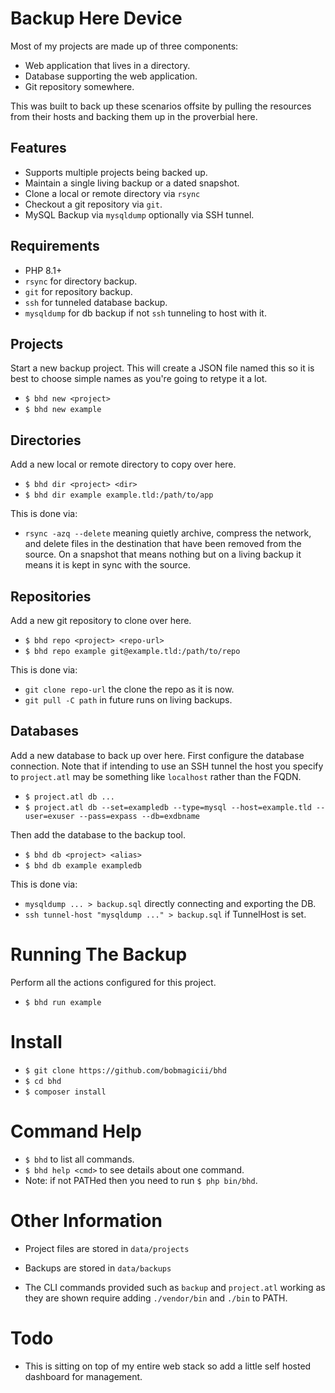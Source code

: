 # Backup Here Device

Most of my projects are made up of three components:

* Web application that lives in a directory.
* Database supporting the web application.
* Git repository somewhere.

This was built to back up these scenarios offsite by pulling the resources from their hosts and backing them up in the proverbial here.

## Features

* Supports multiple projects being backed up.
* Maintain a single living backup or a dated snapshot.
* Clone a local or remote directory via `rsync`
* Checkout a git repository via `git`.
* MySQL Backup via `mysqldump` optionally via SSH tunnel.

## Requirements

* PHP 8.1+
* `rsync` for directory backup.
* `git` for repository backup.
* `ssh` for tunneled database backup.
* `mysqldump` for db backup if not `ssh` tunneling to host with it.

## Projects

Start a new backup project. This will create a JSON file named this so it is best to choose simple names as you're going to retype it a lot.

* `$ bhd new <project>`
* `$ bhd new example`

## Directories

Add a new local or remote directory to copy over here.

* `$ bhd dir <project> <dir>`
* `$ bhd dir example example.tld:/path/to/app`

This is done via:

* `rsync -azq --delete` meaning quietly archive, compress the network, and
   delete files in the destination that have been removed from the source. On
   a snapshot that means nothing but on a living backup it means it is kept in
   sync with the source.

## Repositories

Add a new git repository to clone over here.

* `$ bhd repo <project> <repo-url>`
* `$ bhd repo example git@example.tld:/path/to/repo`

This is done via:

* `git clone repo-url` the clone the repo as it is now.
* `git pull -C path` in future runs on living backups.

## Databases

Add a new database to back up over here. First configure the database connection. Note that if intending to use an SSH tunnel the host you specify to `project.atl` may be something like `localhost` rather than the FQDN.

* `$ project.atl db ...`
* `$ project.atl db --set=exampledb --type=mysql --host=example.tld --user=exuser --pass=expass --db=exdbname`

Then add the database to the backup tool.

* `$ bhd db <project> <alias>`
* `$ bhd db example exampledb`

This is done via:

* `mysqldump ... > backup.sql` directly connecting and exporting the DB.
* `ssh tunnel-host "mysqldump ..." > backup.sql` if TunnelHost is set.



# Running The Backup

Perform all the actions configured for this project.

* `$ bhd run example`



# Install

* `$ git clone https://github.com/bobmagicii/bhd`
* `$ cd bhd`
* `$ composer install`



# Command Help

* `$ bhd` to list all commands.
* `$ bhd help <cmd>` to see details about one command.
* Note: if not PATHed then you need to run `$ php bin/bhd`.



# Other Information

* Project files are stored in `data/projects`

* Backups are stored in `data/backups`

* The CLI commands provided such as `backup` and `project.atl` working as they are shown require adding `./vendor/bin` and `./bin` to PATH.



# Todo

* This is sitting on top of my entire web stack so add a little self hosted
  dashboard for management.


